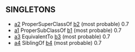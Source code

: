 ## SINGLETONS

- [a2](http://purl.obolibrary.org/obo/A_2) ProperSuperClassOf [b2](http://purl.obolibrary.org/obo/B_2)	(most probable)	0.7
- [a1](http://purl.obolibrary.org/obo/A_1) ProperSubClassOf [b1](http://purl.obolibrary.org/obo/B_1)	(most probable)	0.7
- [a3](http://purl.obolibrary.org/obo/A_3) EquivalentTo [b3](http://purl.obolibrary.org/obo/B_3)	(most probable)	0.7
- [a4](http://purl.obolibrary.org/obo/A_4) SiblingOf [b4](http://purl.obolibrary.org/obo/B_4)	(most probable)	0.7

